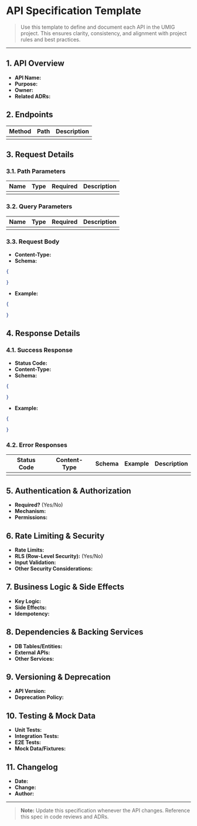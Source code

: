 # API Specification Template

> Use this template to define and document each API in the UMIG project. This ensures clarity, consistency, and alignment with project rules and best practices.

---

## 1. API Overview
- **API Name:**
- **Purpose:**
- **Owner:**
- **Related ADRs:**

## 2. Endpoints
| Method | Path | Description |
|--------|------|-------------|
|        |      |             |

## 3. Request Details
### 3.1. Path Parameters
| Name | Type | Required | Description |
|------|------|----------|-------------|
|      |      |          |             |

### 3.2. Query Parameters
| Name | Type | Required | Description |
|------|------|----------|-------------|
|      |      |          |             |

### 3.3. Request Body
- **Content-Type:**
- **Schema:**
```json
{
  
}
```
- **Example:**
```json
{
  
}
```

## 4. Response Details
### 4.1. Success Response
- **Status Code:**
- **Content-Type:**
- **Schema:**
```json
{
  
}
```
- **Example:**
```json
{
  
}
```

### 4.2. Error Responses
| Status Code | Content-Type | Schema | Example | Description |
|-------------|--------------|--------|---------|-------------|
|             |              |        |         |             |

## 5. Authentication & Authorization
- **Required?** (Yes/No)
- **Mechanism:**
- **Permissions:**

## 6. Rate Limiting & Security
- **Rate Limits:**
- **RLS (Row-Level Security):** (Yes/No)
- **Input Validation:**
- **Other Security Considerations:**

## 7. Business Logic & Side Effects
- **Key Logic:**
- **Side Effects:**
- **Idempotency:**

## 8. Dependencies & Backing Services
- **DB Tables/Entities:**
- **External APIs:**
- **Other Services:**

## 9. Versioning & Deprecation
- **API Version:**
- **Deprecation Policy:**

## 10. Testing & Mock Data
- **Unit Tests:**
- **Integration Tests:**
- **E2E Tests:**
- **Mock Data/Fixtures:**

## 11. Changelog
- **Date:**
- **Change:**
- **Author:**

---

> **Note:** Update this specification whenever the API changes. Reference this spec in code reviews and ADRs.